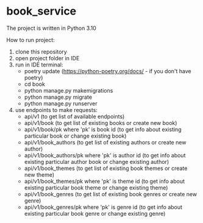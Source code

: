 # book_service

The project is written in Python 3.10

How to run project:
1. clone this repository
2. open project folder in IDE
3. run in IDE terminal: 
	- poetry update (https://python-poetry.org/docs/ - if you don't have poetry)
	- cd book
	- python manage.py makemigrations
	- python manage.py migrate
	- python manage.py runserver
4. use endpoints to make requests:
	- api/v1 (to get list of available endpoints)
	- api/v1/book (to get list of existing books or create new book)
	- api/v1/book/pk where 'pk' is book id (to get info about existing particular book or change existing book)
	- api/v1/book_authors (to get list of existing authors or create new author)
	- api/v1/book_authors/pk where 'pk' is author id (to get info about existing particular author book or change existing author)
	- api/v1/book_themes (to get list of existing book themes or create new theme)
	- api/v1/book_themes/pk where 'pk' is theme id (to get info about existing particular book theme or change existing theme)
	- api/v1/book_genres (to get list of existing book genres or create new genre)
	- api/v1/book_genres/pk where 'pk' is genre id (to get info about existing particular book genre or change existing genre)
